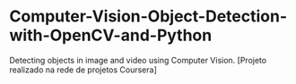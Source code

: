 # Computer-Vision-Object-Detection-with-OpenCV-and-Python
Detecting objects in image and video using Computer Vision. [Projeto realizado na rede de projetos Coursera]
